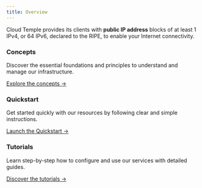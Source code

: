 ```yaml
---
title: Overview
---
```


Cloud Temple provides its clients with __public IP address__ blocks of at least 1 IPv4, or 64 IPv6, declared to the RIPE, to enable your Internet connectivity.

<div class="card-grid">
  <div class="card">
    <h3>Concepts</h3>
    <p>Discover the essential foundations and principles to understand and manage our infrastructure.</p>
    <a href="./internet/concepts" class="card-link">Explore the concepts &rarr;</a>
  </div>
  <div class="card">
    <h3>Quickstart</h3>
    <p>Get started quickly with our resources by following clear and simple instructions.</p>
    <a href="./internet/quickstart" class="card-link">Launch the Quickstart &rarr;</a>
  </div>
    <div class="card">
    <h3>Tutorials</h3>
    <p>Learn step-by-step how to configure and use our services with detailed guides.</p>
    <a href="./internet/tutorials" class="card-link">Discover the tutorials &rarr;</a>
  </div>
</div>